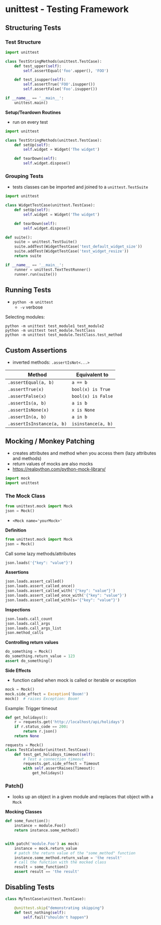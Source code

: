# unittest - Testing Framework



## Structuring Tests

### Test Structure

```python
import unittest

class TestStringMethods(unittest.TestCase):
    def test_upper(self):
        self.assertEqual('foo'.upper(), 'FOO')

    def test_isupper(self):
        self.assertTrue('FOO'.isupper())
        self.assertFalse('Foo'.isupper())

if __name__ == '__main__':
    unittest.main()
```

**Setup/Teardown Routines**

- run on every test

```python
import unittest

class TestStringMethods(unittest.TestCase):
    def setUp(self):
        self.widget = Widget('The widget')

    def tearDown(self):
        self.widget.dispose()
```

### Grouping Tests

- tests classes can be imported and joined to a `unittest.TestSuite`



```python
import unittest

class WidgetTestCase(unittest.TestCase):
    def setUp(self):
        self.widget = Widget('The widget')

    def tearDown(self):
        self.widget.dispose()
```



```python
def suite():
    suite = unittest.TestSuite()
    suite.addTest(WidgetTestCase('test_default_widget_size'))
    suite.addTest(WidgetTestCase('test_widget_resize'))
    return suite

if __name__ == '__main__':
    runner = unittest.TextTestRunner()
    runner.run(suite())
```



## Running Tests

- `python -m unittest`
  - `-v` verbose

Selecting modules:

```
python -m unittest test_module1 test_module2
python -m unittest test_module.TestClass
python -m unittest test_module.TestClass.test_method
```



## Custom Assertions

- inverted methods: `.assertIsNot<...>`

| Method                    | Equivalent to      |
| ------------------------- | ------------------ |
| `.assertEqual(a, b)`      | `a == b`           |
| `.assertTrue(x)`          | `bool(x) is True`  |
| `.assertFalse(x)`         | `bool(x) is False` |
| `.assertIs(a, b)`         | `a is b`           |
| `.assertIsNone(x)`        | `x is None`        |
| `.assertIn(a, b)`         | `a in b`           |
| `.assertIsInstance(a, b)` | `isinstance(a, b)` |



## Mocking / Monkey Patching

- creates attributes and method when you access them (lazy attributes and methods)
- return values of mocks are also mocks
- https://realpython.com/python-mock-library/

```python
import mock
import unittest
```



### The Mock Class

```python
from unittest.mock import Mock
json = Mock()
```

- `<Mock name='yourMock>'`

**Definition**

```python
from unittest.mock import Mock
json = Mock()
```

Call some lazy methods/attributes

```python
json.loads('{"key": "value"}')
```

**Assertions**

```python
json.loads.assert_called()
json.loads.assert_called_once()
json.loads.assert_called_with('{"key": "value"}')
json.loads.assert_called_once_with('{"key": "value"}')
json.loads.assert_called_with(s='{"key": "value"}')
```

**Inspections**

```python
json.loads.call_count
json.loads.call_args
json.loads.call_args_list
json.method_calls
```

**Controlling return values**

```python
do_something = Mock()
do_something.return_value = 123
assert do_something()
```

**Side Effects**

- function called when mock is called or iterable or exception

```python
mock = Mock()
mock.side_effect = Exception('Boom!')
mock()	# raises Exception: Boom!
```

Example: Trigger timeout

```python
def get_holidays():
    r = requests.get('http://localhost/api/holidays')
    if r.status_code == 200:
        return r.json()
    return None

requests = Mock()
class TestCalendar(unittest.TestCase):
    def test_get_holidays_timeout(self):
        # Test a connection timeout
        requests.get.side_effect = Timeout
        with self.assertRaises(Timeout):
            get_holidays()
```



### Patch()

- looks up an object in a given module and replaces that object with a `Mock`



**Mocking Classes**

```python
def some_function():
    instance = module.Foo()
    return instance.some_method()


with patch('module.Foo') as mock:
    instance = mock.return_value
    # patch the return value of the "some_method" function
    instance.some_method.return_value = 'the result'
    # call the function with the mocked class
    result = some_function()
    assert result == 'the result'
```





## Disabling Tests



```python
class MyTestCase(unittest.TestCase):

    @unittest.skip("demonstrating skipping")
    def test_nothing(self):
        self.fail("shouldn't happen")
```